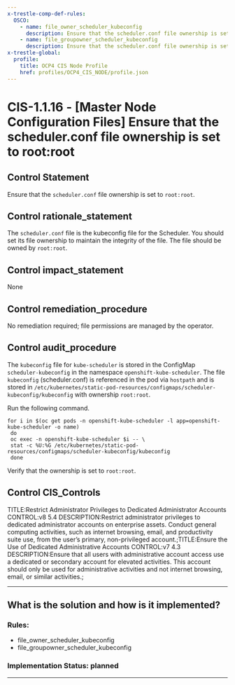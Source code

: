 ```yaml
---
x-trestle-comp-def-rules:
  OSCO:
    - name: file_owner_scheduler_kubeconfig
      description: Ensure that the scheduler.conf file ownership is set to root:root
    - name: file_groupowner_scheduler_kubeconfig
      description: Ensure that the scheduler.conf file ownership is set to root:root
x-trestle-global:
  profile:
    title: OCP4 CIS Node Profile
    href: profiles/OCP4_CIS_NODE/profile.json
---
```


# CIS-1.1.16 - \[Master Node Configuration Files\] Ensure that the scheduler.conf file ownership is set to root:root

## Control Statement

Ensure that the `scheduler.conf` file ownership is set to `root:root`.

## Control rationale_statement

The `scheduler.conf` file is the kubeconfig file for the Scheduler. You should set its file ownership to maintain the integrity of the file. The file should be owned by `root:root`.

## Control impact_statement

None

## Control remediation_procedure

No remediation required; file permissions are managed by the operator.

## Control audit_procedure

The `kubeconfig` file for `kube-scheduler` is stored in the ConfigMap `scheduler-kubeconfig` in the namespace `openshift-kube-scheduler`. The file `kubeconfig` (scheduler.conf) is referenced in the pod via `hostpath` and is stored in `/etc/kubernetes/static-pod-resources/configmaps/scheduler-kubeconfig/kubeconfig` with ownership `root:root`.

Run the following command.

```
for i in $(oc get pods -n openshift-kube-scheduler -l app=openshift-kube-scheduler -o name)
 do
 oc exec -n openshift-kube-scheduler $i -- \
 stat -c %U:%G /etc/kubernetes/static-pod-resources/configmaps/scheduler-kubeconfig/kubeconfig
 done
```

Verify that the ownership is set to `root:root`.

## Control CIS_Controls

TITLE:Restrict Administrator Privileges to Dedicated Administrator Accounts CONTROL:v8 5.4 DESCRIPTION:Restrict administrator privileges to dedicated administrator accounts on enterprise assets. Conduct general computing activities, such as internet browsing, email, and productivity suite use, from the user’s primary, non-privileged account.;TITLE:Ensure the Use of Dedicated Administrative Accounts CONTROL:v7 4.3 DESCRIPTION:Ensure that all users with administrative account access use a dedicated or secondary account for elevated activities. This account should only be used for administrative activities and not internet browsing, email, or similar activities.;

______________________________________________________________________

## What is the solution and how is it implemented?

<!-- For implementation status enter one of: implemented, partial, planned, alternative, not-applicable -->

<!-- Note that the list of rules under ### Rules: is read-only and changes will not be captured after assembly to JSON -->

<!-- Add control implementation description here for control: CIS-1.1.16 -->

### Rules:

  - file_owner_scheduler_kubeconfig
  - file_groupowner_scheduler_kubeconfig

### Implementation Status: planned

______________________________________________________________________
